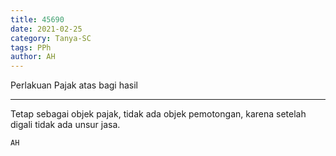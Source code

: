 ```yaml
---
title: 45690
date: 2021-02-25
category: Tanya-SC
tags: PPh
author: AH
---
```


Perlakuan Pajak atas bagi hasil

---

Tetap sebagai objek pajak, tidak ada objek pemotongan, karena setelah digali tidak ada unsur jasa.

`AH`
